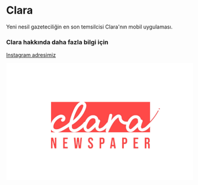 # Clara

Yeni nesil gazeteciliğin en son temsilcisi Clara'nın mobil uygulaması.

### Clara hakkında daha fazla bilgi için
[Instagram adresimiz](https://www.instagram.com/claragazete/?igshid=YmMyMTA2M2Y=)

![Clara](assets/clara.png)
